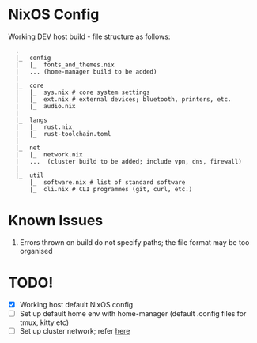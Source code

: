 # NixOS Config
Working DEV host build - file structure as follows:
```
  .
  |_  config
  |   |_  fonts_and_themes.nix
  |   ... (home-manager build to be added)
  |
  |_  core
  |   |_  sys.nix # core system settings
  |   |_  ext.nix # external devices; bluetooth, printers, etc.
  |   |_  audio.nix
  |
  |_  langs
  |   |_  rust.nix
  |   |_  rust-toolchain.toml
  |
  |_  net
  |   |_  network.nix
  |   ...  (cluster build to be added; include vpn, dns, firewall)
  |
  |_  util
      |_  software.nix # list of standard software
      |_  cli.nix # CLI programmes (git, curl, etc.)
```

# Known Issues
1. Errors thrown on build do not specify paths; the file format may be too organised

# TODO!
- [x] Working host default NixOS config
- [ ] Set up default home env with home-manager (default .config files for tmux, kitty etc)
- [ ] Set up cluster network; refer [here](https://github.com/hugolgst/nixos-raspberry-pi-cluster/blob/master/nixops/wireguard-server.nix)
